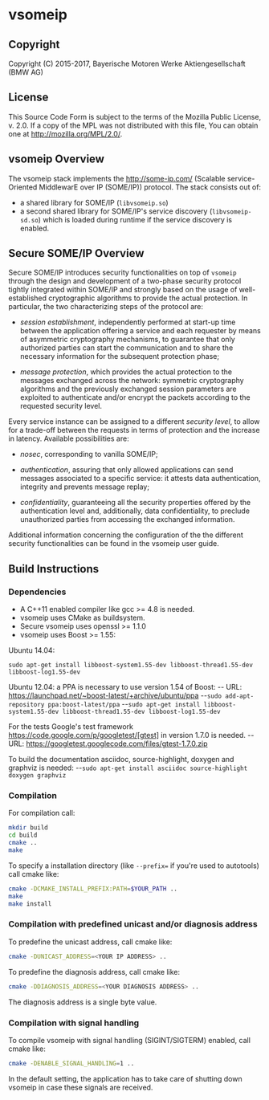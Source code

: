 # vsomeip

## Copyright
Copyright (C) 2015-2017, Bayerische Motoren Werke Aktiengesellschaft (BMW AG)

## License

This Source Code Form is subject to the terms of the Mozilla Public
License, v. 2.0. If a copy of the MPL was not distributed with this
file, You can obtain one at http://mozilla.org/MPL/2.0/.

## vsomeip Overview

The vsomeip stack implements the http://some-ip.com/ (Scalable service-Oriented
MiddlewarE over IP (SOME/IP)) protocol. The stack consists out of:

* a shared library for SOME/IP (`libvsomeip.so`)
* a second shared library for SOME/IP's service discovery (`libvsomeip-sd.so`)
  which is loaded during runtime if the service discovery is enabled.

## Secure SOME/IP Overview

Secure SOME/IP introduces security functionalities on top of `vsomeip` through
the design and development of a two-phase security protocol tightly integrated
within SOME/IP and strongly based on the usage of well-established cryptographic
algorithms to provide the actual protection.
In particular, the two characterizing steps of the protocol are:

* _session establishment_, independently performed at start-up time between the
application offering a service and each requester by means of asymmetric
cryptography mechanisms, to guarantee that only authorized parties can start the
communication and to share the necessary information for the subsequent
protection phase;

* _message protection_, which provides the actual protection to the messages
exchanged across the network:  symmetric cryptography algorithms and the
previously exchanged session parameters are exploited to authenticate and/or
encrypt the packets according to the requested security level.

Every service instance can be assigned to a different _security level_, to allow
for a trade-off between the requests in terms of protection and the increase in
latency.
Available possibilities are:

* _nosec_, corresponding to vanilla SOME/IP;

* _authentication_, assuring that only allowed applications can send messages
associated to a specific service: it attests data authentication, integrity and
prevents message replay;

* _confidentiality_, guaranteeing all the security properties offered by the
authentication level and, additionally, data confidentiality, to preclude
unauthorized parties from accessing the exchanged information.

Additional information concerning the configuration of the the different
security functionalities can be found in the vsomeip user guide.

## Build Instructions

### Dependencies

- A C++11 enabled compiler like gcc >= 4.8 is needed.
- vsomeip uses CMake as buildsystem.
- Secure vsomeip uses openssl >= 1.1.0
- vsomeip uses Boost >= 1.55:

Ubuntu 14.04:

`sudo apt-get install libboost-system1.55-dev libboost-thread1.55-dev libboost-log1.55-dev`

Ubuntu 12.04: a PPA is necessary to use version 1.54 of Boost:
-- URL: https://launchpad.net/~boost-latest/+archive/ubuntu/ppa
--`sudo add-apt-repository ppa:boost-latest/ppa`
--`sudo apt-get install libboost-system1.55-dev libboost-thread1.55-dev
    libboost-log1.55-dev`

For the tests Google's test framework https://code.google.com/p/googletest/[gtest] in version 1.7.0 is needed.
-- URL: https://googletest.googlecode.com/files/gtest-1.7.0.zip

To build the documentation asciidoc, source-highlight, doxygen and graphviz is needed:
--`sudo apt-get install asciidoc source-highlight doxygen graphviz`

### Compilation

For compilation call:

```bash
mkdir build
cd build
cmake ..
make
```

To specify a installation directory (like `--prefix=` if you're used to autotools) call cmake like:
```bash
cmake -DCMAKE_INSTALL_PREFIX:PATH=$YOUR_PATH ..
make
make install
```

### Compilation with predefined unicast and/or diagnosis address
To predefine the unicast address, call cmake like:
```bash
cmake -DUNICAST_ADDRESS=<YOUR IP ADDRESS> ..
```

To predefine the diagnosis address, call cmake like:
```bash
cmake -DDIAGNOSIS_ADDRESS=<YOUR DIAGNOSIS ADDRESS> ..
```
The diagnosis address is a single byte value.

### Compilation with signal handling

To compile vsomeip with signal handling (SIGINT/SIGTERM) enabled, call cmake like:
```bash
cmake -DENABLE_SIGNAL_HANDLING=1 ..
```
In the default setting, the application has to take care of shutting down vsomeip in case these signals are received.

